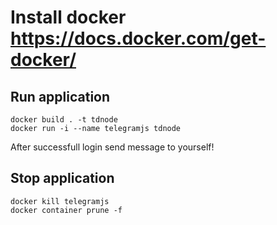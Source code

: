 # Install docker <https://docs.docker.com/get-docker/>

## Run application

    docker build . -t tdnode
    docker run -i --name telegramjs tdnode

After successfull login send message to yourself!

## Stop application

    docker kill telegramjs
    docker container prune -f
